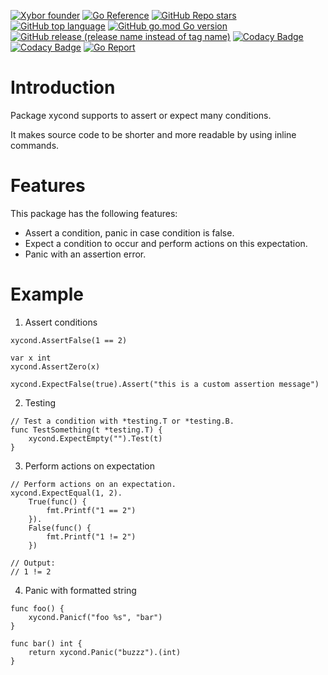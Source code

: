 [![Xybor founder](https://img.shields.io/badge/xybor-huykingsofm-red)](https://github.com/huykingsofm)
[![Go Reference](https://pkg.go.dev/badge/github.com/xybor-x/xycond.svg)](https://pkg.go.dev/github.com/xybor-x/xycond)
[![GitHub Repo stars](https://img.shields.io/github/stars/xybor-x/xycond?color=yellow)](https://github.com/xybor-x/xycond)
[![GitHub top language](https://img.shields.io/github/languages/top/xybor-x/xycond?color=lightblue)](https://go.dev/)
[![GitHub go.mod Go version](https://img.shields.io/github/go-mod/go-version/xybor-x/xycond)](https://go.dev/blog/go1.18)
[![GitHub release (release name instead of tag name)](https://img.shields.io/github/v/release/xybor-x/xycond?include_prereleases)](https://github.com/xybor-x/xycond/releases/latest)
[![Codacy Badge](https://app.codacy.com/project/badge/Grade/a8c3269dd8654796a09a898406997e96)](https://www.codacy.com/gh/xybor-x/xycond/dashboard?utm_source=github.com&utm_medium=referral&utm_content=xyplatform/xyerror&utm_campaign=Badge_Grade)
[![Codacy Badge](https://app.codacy.com/project/badge/Coverage/a8c3269dd8654796a09a898406997e96)](https://www.codacy.com/gh/xybor-x/xycond/dashboard?utm_source=github.com&utm_medium=referral&utm_content=xyplatform/xyerror&utm_campaign=Badge_Coverage)
[![Go Report](https://goreportcard.com/badge/github.com/xybor-x/xycond)](https://goreportcard.com/report/github.com/xybor-x/xycond)

# Introduction

Package xycond supports to assert or expect many conditions.

It makes source code to be shorter and more readable by using inline commands.

# Features

This package has the following features:

-   Assert a condition, panic in case condition is false.
-   Expect a condition to occur and perform actions on this expectation.
-   Panic with an assertion error.

# Example

1.  Assert conditions

```golang
xycond.AssertFalse(1 == 2)

var x int
xycond.AssertZero(x)

xycond.ExpectFalse(true).Assert("this is a custom assertion message")
```

2.  Testing

```golang
// Test a condition with *testing.T or *testing.B.
func TestSomething(t *testing.T) {
    xycond.ExpectEmpty("").Test(t)
}
```

3.  Perform actions on expectation

```golang
// Perform actions on an expectation.
xycond.ExpectEqual(1, 2).
    True(func() {
        fmt.Printf("1 == 2")
    }).
    False(func() {
        fmt.Printf("1 != 2")
    })

// Output:
// 1 != 2
```

4.  Panic with formatted string

```golang
func foo() {
    xycond.Panicf("foo %s", "bar")
}

func bar() int {
    return xycond.Panic("buzzz").(int)
}
```
